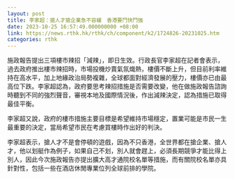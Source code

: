 ```yaml
---
layout: post
title: 李家超：搶人才搶企業急不容緩　香港要鬥快鬥強
date: 2023-10-25 16:57:49.000000000 +08:00
link: https://news.rthk.hk/rthk/ch/component/k2/1724826-20231025.htm
categories: rthk
---
```


施政報告提出三項樓市辣招「減辣」，即日生效。行政長官李家超在記者會表示，過去政府推出樓市辣招時，市場投機炒賣氣氛熾熱，樓價不斷上升，但目前利率維持在高水平，加上地緣政治局勢複雜，全球都面對經濟發展的壓力，樓價亦已由最高位下跌。李家超認為，政府要思考辣招措施是否需要改變，他在做施政報告諮詢時聽到不同的強烈聲音，審視本地及國際情況後，作出減辣決定，認為措施已取得最佳平衡。

李家超又說，政府的樓市措施主要目標是希望維持市場穩定，置業可能是市民一生最重要的決定，當局希望市民在考慮買樓時作出好的判決。

李家超表示，搶人才不是會停頓的遊戲，因為不只香港，全世界都在搶企業、搶人才，他以划艇作為例子，如果自己不划，別人就會趕上，必須長期競爭才能比得上別人，因此今次施政報告亦提出擴大高才通院校名單等措施，而有關院校名單亦具針對性，包括一些在酒店休閒專業位列全球前排的學院。
